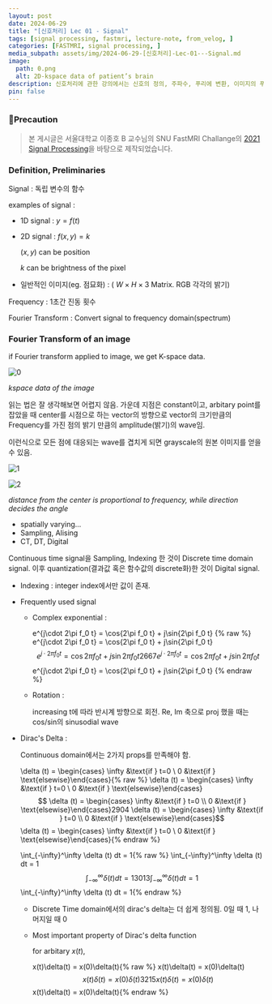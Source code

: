 ```yaml
---
layout: post
date: 2024-06-29
title: "[신호처리] Lec 01 - Signal"
tags: [signal processing, fastmri, lecture-note, from_velog, ]
categories: [FASTMRI, signal processing, ]
media_subpath: assets/img/2024-06-29-[신호처리]-Lec-01---Signal.md
image:
  path: 0.png
  alt: 2D-kspace data of patient’s brain
description: 신호처리에 관한 강의에서는 신호의 정의, 주파수, 푸리에 변환, 이미지의 푸리에 변환 및 K-공간 데이터에 대해 설명합니다. 신호는 독립 변수의 함수로 정의되며, 푸리에 변환을 통해 신호를 주파수 도메인으로 변환할 수 있습니다. 또한, 연속 신호의 샘플링과 양자화 과정을 통해 이산 신호가 생성되며, 디랙 델타 함수의 성질도 다루어집니다.
pin: false
---
```



### 📢Precaution


> 본 게시글은 서울대학교 이종호 B 교수님의 SNU FastMRI Challange의 [2021 Signal Processing](https://www.youtube.com/playlist?list=PLZjIfJn3RN8si1ohhmSoWgH4VYLPwIW84)을 바탕으로 제작되었습니다.


### Definition, Preliminaries



Signal
: 독립 변수의 함수


examples of signal : 

- 1D signal : $y=f(t)$
- 2D signal : $f(x, y)=k$

	$(x,y)$ can be position 


	$k$ can be brightness of the pixel

- 일반적인 이미지(eg. 점묘화) : ( $W\times H \times 3$ Matrix. RGB 각각의 밝기)

Frequency
: 1초간 진동 횟수


Fourier Transform
: Convert signal to frequency domain(spectrum)


### Fourier Transform of an image



 if Fourier transform applied to image, we get K-space data.


![0](/0.png)


_kspace data of the image_



읽는 법은 잘 생각해보면 어렵지 않음. 가운데 지점은 constant이고, arbitary point를 잡았을 때 center를 시점으로 하는 vector의 방향으로 vector의 크기만큼의 Frequency를 가진 점의 밝기 만큼의 amplitude(밝기)의 wave임.  


이런식으로 모든 점에 대응되는 wave를 겹치게 되면 grayscale의 원본 이미지를 얻을 수 있음. 


![1](/1.png)


![2](/2.png)


_distance from the center is proportional to frequency, while direction decides the angle_

- spatially varying...
- Sampling, Alising
- CT, DT, Digital

Continuous time signal을 Sampling, Indexing 한 것이 Discrete time domain signal.  이후 quantization(결과값 혹은 함수값의 discrete화)한 것이 Digital signal.
- Indexing : integer index에서만 값이 존재.
- Frequently used signal
	- Complex exponential :

		e^{j\cdot 2\pi f_0 t} = \cos{2\pi f_0 t} + j\sin{2\pi f_0 t} {% raw %}
		e^{j\cdot 2\pi f_0 t} = \cos{2\pi f_0 t} + j\sin{2\pi f_0 t} $$
		e^{j\cdot 2\pi f_0 t} = \cos{2\pi f_0 t} + j\sin{2\pi f_0 t} 2667
		e^{j\cdot 2\pi f_0 t} = \cos{2\pi f_0 t} + j\sin{2\pi f_0 t} $$
		e^{j\cdot 2\pi f_0 t} = \cos{2\pi f_0 t} + j\sin{2\pi f_0 t} {% endraw %}

	- Rotation :

		increasing t에 따라 반시계 방향으로 회전. Re, Im 축으로 proj 했을 때는 cos/sin의 sinusodial wave   

- Dirac's Delta :

	Continuous domain에서는 2가지 props를 만족해야 함.  


	\delta (t) = \begin{cases}   \infty &\text{if } t=0 \\   0 &\text{if } \text{elsewise}\end{cases}{% raw %}
	\delta (t) = \begin{cases}   \infty &\text{if } t=0 \\   0 &\text{if } \text{elsewise}\end{cases}$$
	\delta (t) = \begin{cases}   \infty &\text{if } t=0 \\   0 &\text{if } \text{elsewise}\end{cases}2904
	\delta (t) = \begin{cases}   \infty &\text{if } t=0 \\   0 &\text{if } \text{elsewise}\end{cases}$$
	\delta (t) = \begin{cases}   \infty &\text{if } t=0 \\   0 &\text{if } \text{elsewise}\end{cases}{% endraw %}


	\int_{-\infty}^\infty \delta (t) dt = 1{% raw %}
	\int_{-\infty}^\infty \delta (t) dt = 1$$
	\int_{-\infty}^\infty \delta (t) dt = 13013
	\int_{-\infty}^\infty \delta (t) dt = 1$$
	\int_{-\infty}^\infty \delta (t) dt = 1{% endraw %}

	- Discrete Time domain에서의 dirac's delta는 더 쉽게 정의됨. 0일 때 1, 나머지일 때 0
	- Most important property of Dirac's delta function

		for arbitary $x(t)$, 
		


		x(t)\delta(t) = x(0)\delta(t){% raw %}
		x(t)\delta(t) = x(0)\delta(t)$$
		x(t)\delta(t) = x(0)\delta(t)3215
		x(t)\delta(t) = x(0)\delta(t)$$
		x(t)\delta(t) = x(0)\delta(t){% endraw %}


